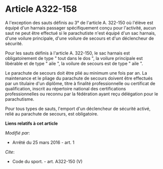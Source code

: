# Article A322-158

A l'exception des sauts définis au 3° de l'article A. 322-150 où l'élève est équipé d'un harnais passager spécifiquement
conçu pour l'activité, aucun saut ne peut être effectué si le parachutiste n'est équipé d'un sac harnais, d'une voilure
principale, d'une voilure de secours et d'un déclencheur de sécurité. 

Pour les sauts définis à l'article A. 322-150, le sac harnais est obligatoirement de type " tout dans le dos ", la voilure
principale est libérable et de type " aile ", la voilure de secours est de type " aile ". 

Le parachute de secours doit être plié au minimum une fois par an. La maintenance et le pliage du parachute de secours
doivent être effectués par un titulaire d'un diplôme, titre à finalité professionnelle ou certificat de qualification,
inscrit au répertoire national des certifications professionnelles ou reconnu par la fédération ayant reçu délégation pour le
parachutisme. 

Pour tous types de sauts, l'emport d'un déclencheur de sécurité activé, relié au parachute de secours, est obligatoire.

**Liens relatifs à cet article**

_Modifié par_:

  - Arrêté du 25 mars 2016 - art. 1

_Cite_:

  - Code du sport. - art. A322-150 (V)
